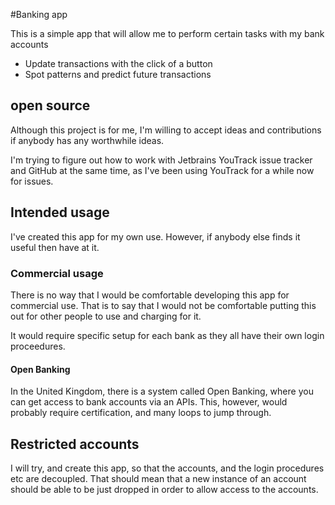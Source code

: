 #Banking app

This is a simple app that will allow me to perform certain
tasks with my bank accounts

*  Update transactions with the click of a button
*  Spot patterns and predict future transactions

## open source

Although this project is for me, I'm willing to accept ideas
and contributions if anybody has any worthwhile ideas.

I'm trying to figure out how to work with Jetbrains YouTrack issue tracker
and GitHub at the same time, as I've been using YouTrack for a while now for issues.

## Intended usage
I've created this app for my own use. However, if anybody else finds it useful then have at it.

### Commercial usage
There is no way that I would be comfortable developing this app for commercial use.
That is to say that I would not be comfortable putting this out for other people to use and charging for it.

It would require specific setup for each bank as they all have their own login proceedures.

#### Open Banking
In the United Kingdom, there is a system called Open Banking, where you can get access to bank accounts via an APIs.
This, however, would probably require certification, and many loops to jump through.

## Restricted accounts
I will try, and create this app, so that the accounts, and the login procedures etc are decoupled.
That should mean that a new instance of an account should be able to be just dropped in order to allow access to the accounts.



